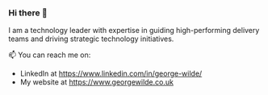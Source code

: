 ### Hi there 👋

I am a technology leader with expertise in guiding high-performing delivery teams and driving strategic technology initiatives.

📫 You can reach me on:
* LinkedIn at https://www.linkedin.com/in/george-wilde/
* My website at https://www.georgewilde.co.uk
